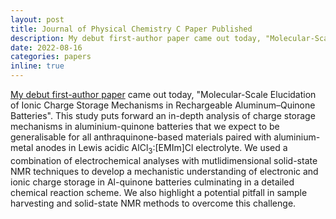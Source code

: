 ```yaml
---
layout: post
title: Journal of Physical Chemistry C Paper Published
description: My debut first-author paper came out today, "Molecular-Scale Elucidation of Ionic Charge Storage Mechanisms in Rechargeable Aluminum–Quinone Batteries". This study puts forward an in-depth analysis of charge storage mechanisms in aluminium-quinone batteries that we expect to be generalisable for all anthraquinone-based materials paired with aluminium-metal anodes in Lewis acidic AlCl<sub>3</sub> &#58;[EMIm]Cl electrolyte. We used a combination of electrochemical analyses with mutlidimensional solid-state NMR techniques to develop a mechanistic understanding of electronic and ionic charge storage in Al-quinone batteries culminating in a detailed chemical reaction scheme. We also highlight a potential pitfall in sample harvesting and solid-state NMR methods to overcome this challenge.
date: 2022-08-16
categories: papers
inline: true
---
```


[My debut first-author paper](https://pubs.acs.org/doi/10.1021/acs.jpcc.2c04272) came out today, "Molecular-Scale Elucidation of Ionic Charge Storage Mechanisms in Rechargeable Aluminum–Quinone Batteries". This study puts forward an in-depth analysis of charge storage mechanisms in aluminium-quinone batteries that we expect to be generalisable for all anthraquinone-based materials paired with aluminium-metal anodes in Lewis acidic AlCl<sub>3</sub>&#58;[EMIm]Cl electrolyte. We used a combination of electrochemical analyses with mutlidimensional solid-state NMR techniques to develop a mechanistic understanding of electronic and ionic charge storage in Al-quinone batteries culminating in a detailed chemical reaction scheme. We also highlight a potential pitfall in sample harvesting and solid-state NMR methods to overcome this challenge.

